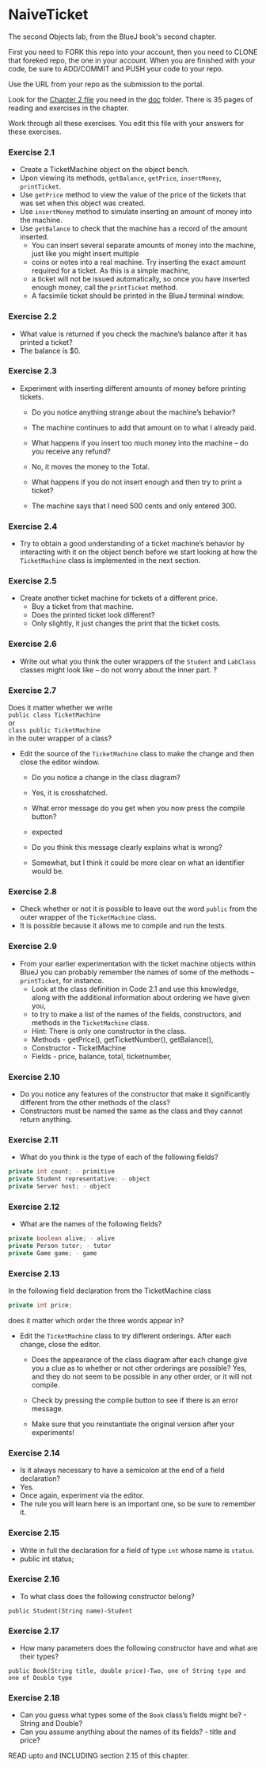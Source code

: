 # NaiveTicket

The second Objects lab, from the BlueJ book's second chapter.

First you need to FORK this repo into your account, then you need to CLONE that foreked repo, the one in your account. 
When you are finished with your code, be sure to ADD/COMMIT and PUSH your code to your repo.

Use the URL from your repo as the submission to the portal. 

Look for the [Chapter 2 file](./doc/BlueJ-objects-first-ch2.pdf) you need in the [doc](./doc) folder.
There is 35 pages of reading and exercises in the chapter.

Work through all these exercises. You edit this file with your answers for these exercises.

### Exercise 2.1
* Create a TicketMachine object on the object bench. 
* Upon viewing its methods, `getBalance`, `getPrice`, `insertMoney`, `printTicket`.
* Use `getPrice` method to view the value of the price of the tickets that was set when this object was created.
* Use `insertMoney` method to simulate inserting an amount of money into the machine.
* Use `getBalance` to check that the machine has a record of the amount inserted.
    * You can insert several separate amounts of money into the machine, just like you might insert multiple
    * coins or notes into a real machine. Try inserting the exact amount required for a ticket. As this is a simple machine, 
    * a ticket will not be issued automatically, so once you have inserted enough money, call the `printTicket` method. 
    * A facsimile ticket should be printed in the BlueJ terminal window.

### Exercise 2.2
* What value is returned if you check the machine’s balance after it has printed a ticket?
* The balance is $0.

### Exercise 2.3
* Experiment with inserting different amounts of money before printing tickets.
    * Do you notice anything strange about the machine’s behavior?
    * The machine continues to add that amount on to what I already paid. 
    
    * What happens if you insert too much money into the machine – do you receive any refund?
    * No, it moves the money to the Total.
    
    * What happens if you do not insert enough and then try to print a ticket?
    * The machine says that I need 500 cents and only entered 300.

### Exercise 2.4
* Try to obtain a good understanding of a ticket machine’s behavior by interacting with it on the object bench before we start looking at how the `TicketMachine` class is implemented in the next section.

### Exercise 2.5
* Create another ticket machine for tickets of a different price.
    * Buy a ticket from that machine.
    * Does the printed ticket look different?
    * Only slightly, it just changes the print that the ticket costs.

### Exercise 2.6
* Write out what you think the outer wrappers of the `Student` and `LabClass` classes might look like – do not worry about the inner part.
?
### Exercise 2.7
Does it matter whether we write<br>
`public class TicketMachine`<br>
or<br>
`class public TicketMachine`<br>
in the outer wrapper of a class?

* Edit the source of the `TicketMachine` class to make the change and then close the editor window.
    * Do you notice a change in the class diagram?
    * Yes, it is crosshatched. 
    
    * What error message do you get when you now press the compile button?
    * <identifier> expected
    
    * Do you think this message clearly explains what is wrong?
    * Somewhat, but I think it could be more clear on what an identifier would be. 

### Exercise 2.8
* Check whether or not it is possible to leave out the word `public` from the outer wrapper of the `TicketMachine` class.
* It is possible because it allows me to compile and run the tests. 

### Exercise 2.9
* From your earlier experimentation with the ticket machine objects within BlueJ you can probably remember the names of some of the methods – `printTicket`, for instance.
    * Look at the class definition in Code 2.1 and use this knowledge, along with the additional information about ordering we have given you,
    * to try to make a list of the names of the fields, constructors, and methods in the `TicketMachine` class.
    * Hint: There is only one constructor in the class.
    * Methods - getPrice(), getTicketNumber(), getBalance(), 
    * Constructor - TicketMachine
    * Fields - price, balance, total, ticketnumber, 

### Exercise 2.10
* Do you notice any features of the constructor that make it significantly different from the other methods of the class?
* Constructors must be named the same as the class and they cannot return anything.

### Exercise 2.11
* What do you think is the type of each of the following fields?

```java
private int count; - primitive
private Student representative; - object
private Server host; - object
```



### Exercise 2.12
* What are the names of the following fields?

```java
private boolean alive; - alive
private Person tutor; - tutor
private Game game; - game
```
### Exercise 2.13

In the following field declaration from the TicketMachine class<br>

```java
private int price;
```
does it matter which order the three words appear in?
* Edit the `TicketMachine` class to try different orderings. After each change, close the editor.
    * Does the appearance of the class diagram after each change give you a clue as to whether or not other orderings are
possible? Yes, and they do not seem to be possible in any other order, or it will not compile. 

    * Check by pressing the compile button to see if there is an error message.
    * Make sure that you reinstantiate the original version after your experiments!

### Exercise 2.14
* Is it always necessary to have a semicolon at the end of a field declaration?
* Yes. 
* Once again, experiment via the editor.
* The rule you will learn here is an important one, so be sure to remember it.


### Exercise 2.15
* Write in full the declaration for a field of type `int` whose name is `status`.
* public int status;

### Exercise 2.16
* To what class does the following constructor belong?
```
public Student(String name)-Student
```

### Exercise 2.17
* How many parameters does the following constructor have and what are their types?
```
public Book(String title, double price)-Two, one of String type and one of Double type
```

### Exercise 2.18
* Can you guess what types some of the `Book` class’s fields might be? - String and Double?
* Can you assume anything about the names of its fields? - title and price?

READ upto and INCLUDING section 2.15 of this chapter.
